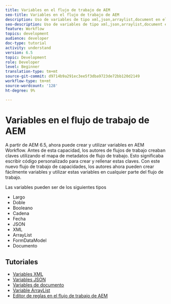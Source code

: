 ```yaml
---
title: Variables en el flujo de trabajo de AEM
seo-title: Variables en el flujo de trabajo de AEM
description: Uso de variables de tipo xml,json,arraylist,document en el flujo de trabajo de aem
seo-description: Uso de variables de tipo xml,json,arraylist,document en el flujo de trabajo de aem
feature: Workflow
topics: development
audience: developer
doc-type: tutorial
activity: understand
version: 6.5
topic: Development
role: Developer
level: Beginner
translation-type: tm+mt
source-git-commit: d9714b9a291ec3ee5f3dba9723de72bb120d2149
workflow-type: tm+mt
source-wordcount: '128'
ht-degree: 9%

---
```



# Variables en el flujo de trabajo de AEM

A partir de AEM 6.5, ahora puede crear y utilizar variables en AEM Workflow. Antes de esta capacidad, los autores de flujos de trabajo creaban claves utilizando el mapa de metadatos de flujo de trabajo. Esto significaba escribir código personalizado para crear y rellenar estas claves. Con este nuevo flujo de trabajo de capacidades, los autores ahora pueden crear fácilmente variables y utilizar estas variables en cualquier parte del flujo de trabajo.

Las variables pueden ser de los siguientes tipos

* Largo
* Doble
* Booleano
* Cadena
* Fecha
* JSON
* XML
* ArrayList
* FormDataModel
* Documento

## Tutoriales

* [Variables XML](part1.md)
* [Variables JSON](part2.md)
* [Variables de documento](part3.md)
* [Variable ArrayList](part4.md)
* [Editor de reglas en el flujo de trabajo de AEM](part5.md)
